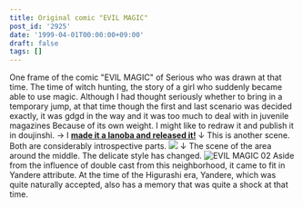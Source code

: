 ```yaml
---
title: Original comic "EVIL MAGIC"
post_id: '2925'
date: '1999-04-01T00:00:00+09:00'
draft: false
tags: []
---
```


One frame of the comic "EVIL MAGIC" of Serious who was drawn at that time. The time of witch hunting, the story of a girl who suddenly became able to use magic. Although I had thought seriously whether to bring in a temporary jump, at that time though the first and last scenario was decided exactly, it was gdgd in the way and it was too much to deal with in juvenile magazines Because of its own weight. I might like to redraw it and publish it in doujinshi. → I **[made it a lanoba and released it!](/evilmagic)** ↓ This is another scene. Both are considerably introspective parts. ![](https://danmaq.com/wp-content/uploads/2015/05/EVIL-MAGIC01-1024x871.jpg) ↓ The scene of the area around the middle. The delicate style has changed. ![EVIL MAGIC 02](https://danmaq.com/wp-content/uploads/2015/05/EVIL-MAGIC02-300x263.jpg) Aside from the influence of double cast from this neighborhood, it came to fit in Yandere attribute. At the time of the Higurashi era, Yandere, which was quite naturally accepted, also has a memory that was quite a shock at that time.